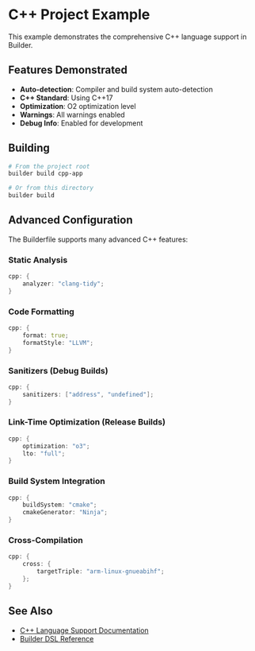 # C++ Project Example

This example demonstrates the comprehensive C++ language support in Builder.

## Features Demonstrated

- **Auto-detection**: Compiler and build system auto-detection
- **C++ Standard**: Using C++17
- **Optimization**: O2 optimization level
- **Warnings**: All warnings enabled
- **Debug Info**: Enabled for development

## Building

```bash
# From the project root
builder build cpp-app

# Or from this directory
builder build
```

## Advanced Configuration

The Builderfile supports many advanced C++ features:

### Static Analysis
```d
cpp: {
    analyzer: "clang-tidy";
}
```

### Code Formatting
```d
cpp: {
    format: true;
    formatStyle: "LLVM";
}
```

### Sanitizers (Debug Builds)
```d
cpp: {
    sanitizers: ["address", "undefined"];
}
```

### Link-Time Optimization (Release Builds)
```d
cpp: {
    optimization: "o3";
    lto: "full";
}
```

### Build System Integration
```d
cpp: {
    buildSystem: "cmake";
    cmakeGenerator: "Ninja";
}
```

### Cross-Compilation
```d
cpp: {
    cross: {
        targetTriple: "arm-linux-gnueabihf";
    };
}
```

## See Also

- [C++ Language Support Documentation](../../source/languages/compiled/cpp/README.md)
- [Builder DSL Reference](../../docs/DSL.md)

